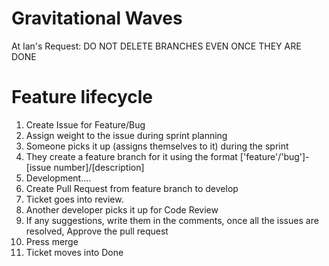 # Gravitational Waves

At Ian's Request: DO NOT DELETE BRANCHES EVEN ONCE THEY ARE DONE

# Feature lifecycle

1. Create Issue for Feature/Bug
2. Assign weight to the issue during sprint planning
3. Someone picks it up (assigns themselves to it) during the sprint
4. They create a feature branch for it using the format ['feature'/'bug']-[issue number]/[description]
5. Development....
6. Create Pull Request from feature branch to develop
7. Ticket goes into review.
7. Another developer picks it up for Code Review
8. If any suggestions, write them in the comments, once all the issues are resolved, Approve the pull request
9. Press merge
10. Ticket moves into Done
